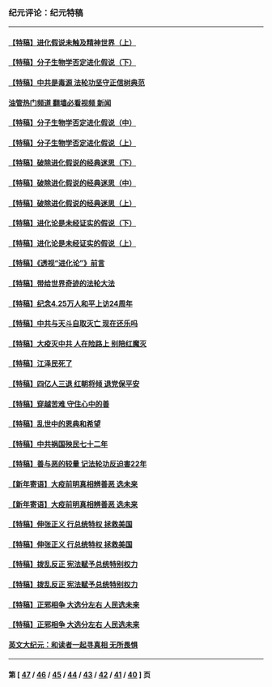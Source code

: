 ### 纪元评论：纪元特稿
---
#### [【特稿】进化假说未触及精神世界（上）](../../pages/nsc424/n14042113.md?08010330) 
#### [【特稿】分子生物学否定进化假说（下）](../../pages/nsc424/n14038267.md?08010330) 
#### [【特稿】中共是毒源 法轮功坚守正信树典范](../../pages/nsc424/n14037281.md?08010330) 
#### [油管热门频道 翻墙必看视频 新闻](ok?08010330)
#### [【特稿】分子生物学否定进化假说（中）](../../pages/nsc424/n14035548.md?08010330) 
#### [【特稿】分子生物学否定进化假说（上）](../../pages/nsc424/n14032398.md?08010330) 
#### [【特稿】破除进化假说的经典迷思（下）](../../pages/nsc424/n14029015.md?08010330) 
#### [【特稿】破除进化假说的经典迷思（中）](../../pages/nsc424/n14027341.md?08010330) 
#### [【特稿】破除进化假说的经典迷思（上）](../../pages/nsc424/n14024749.md?08010330) 
#### [【特稿】进化论是未经证实的假说（下）](../../pages/nsc424/n14022170.md?08010330) 
#### [【特稿】进化论是未经证实的假说（上）](../../pages/nsc424/n14020737.md?08010330) 
#### [【特稿】《透视“进化论”》前言](../../pages/nsc424/n14019941.md?08010330) 
#### [【特稿】带给世界奇迹的法轮大法](../../pages/nsc424/n13994132.md?08010330) 
#### [【特稿】纪念4.25万人和平上访24周年](../../pages/nsc424/n13980883.md?08010330) 
#### [【特稿】中共与天斗自取灭亡 现在还乐吗](../../pages/nsc424/n13897482.md?08010330) 
#### [【特稿】大疫灭中共 人在险路上 别陪红魔灭](../../pages/nsc424/n13890697.md?08010330) 
#### [【特稿】江泽民死了](../../pages/nsc424/n13876300.md?08010330) 
#### [【特稿】四亿人三退 红朝将倾 退党保平安](../../pages/nsc424/n13794378.md?08010330) 
#### [【特稿】穿越苦难 守住心中的善](../../pages/nsc424/n13784979.md?08010330) 
#### [【特稿】乱世中的恩典和希望](../../pages/nsc424/n13734687.md?08010330) 
#### [【特稿】中共祸国殃民七十二年](../../pages/nsc424/n13272607.md?08010330) 
#### [【特稿】善与恶的较量 记法轮功反迫害22年](../../pages/nsc424/n13086597.md?08010330) 
#### [【新年寄语】大疫前明真相辨善恶 选未来](../../pages/nsc424/n12660855.md?08010330) 
#### [【新年寄语】大疫前明真相辨善恶 选未来](../../pages/nsc424/n12660855.md?08010330) 
#### [【特稿】伸张正义 行总统特权 拯救美国](../../pages/nsc424/n12616806.md?08010330) 
#### [【特稿】伸张正义 行总统特权 拯救美国](../../pages/nsc424/n12616806.md?08010330) 
#### [【特稿】拨乱反正 宪法赋予总统特别权力](../../pages/nsc424/n12598306.md?08010330) 
#### [【特稿】拨乱反正 宪法赋予总统特别权力](../../pages/nsc424/n12598306.md?08010330) 
#### [【特稿】正邪相争 大选分左右 人民选未来](../../pages/nsc424/n12545208.md?08010330) 
#### [【特稿】正邪相争 大选分左右 人民选未来](../../pages/nsc424/n12545208.md?08010330) 
#### [英文大纪元：和读者一起寻真相 无所畏惧](../../pages/nsc424/n12542027.md?08010330) 

---
#### 第 [ [47](./47.md?08010330) / [46](./46.md?08010330) / [45](./45.md?08010330) / [44](./44.md?08010330) / [43](./43.md?08010330) / [42](./42.md?08010330) / [41](./41.md?08010330) / [40](./40.md?08010330) ] 页
